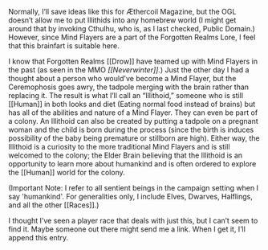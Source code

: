 Normally, I’ll save ideas like this for Æthercoil Magazine, but the OGL doesn’t allow me to put Illithids into any homebrew world (I might get around that by invoking Cthulhu, who is, as I last checked, Public Domain.) However, since Mind Flayers are a part of the Forgotten Realms Lore, I feel that this brainfart is suitable here.

I know that Forgotten Realms [[Drow]] have teamed up with Mind Flayers in the past (as seen in the MMO *[[Neverwinter]].*) Just the other day I had a thought about a person who would've become a Mind Flayer, but the Ceremophosis goes awry, the tadpole merging with the brain rather than replacing it. The result is what I’ll call an “Illithoid,” someone who is still [[Human]] in both looks and diet (Eating normal food instead of brains) but has all of the abilities and nature of a Mind Flayer. They can even be part of a colony. An Illithoid can also be created by putting a tadpole on a pregnant woman and the child is born during the process (since the birth is induces possibility of the baby being premature or stillborn are high). Either way, the Illithoid is a curiosity to the more traditional Mind Flayers and is still welcomed to the colony; the Elder Brain believing that the Illithoid is an opportunity to learn more about humankind and is often ordered to explore the [[Human]] world for the colony.

(Important Note: I refer to all sentient beings in the campaign setting when I say 'humankind'. For generalities only, I include Elves, Dwarves, Halflings, and all the other [[Races]].)

I thought I’ve seen a player race that deals with just this, but I can’t seem to find it. Maybe someone out there might send me a link. When I get it, I’ll append this entry.
